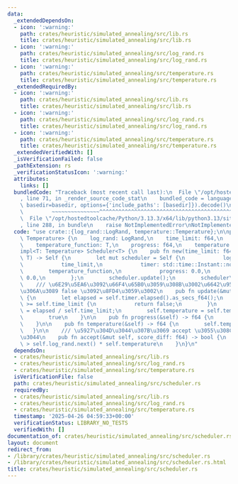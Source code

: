 ```yaml
---
data:
  _extendedDependsOn:
  - icon: ':warning:'
    path: crates/heuristic/simulated_annealing/src/lib.rs
    title: crates/heuristic/simulated_annealing/src/lib.rs
  - icon: ':warning:'
    path: crates/heuristic/simulated_annealing/src/log_rand.rs
    title: crates/heuristic/simulated_annealing/src/log_rand.rs
  - icon: ':warning:'
    path: crates/heuristic/simulated_annealing/src/temperature.rs
    title: crates/heuristic/simulated_annealing/src/temperature.rs
  _extendedRequiredBy:
  - icon: ':warning:'
    path: crates/heuristic/simulated_annealing/src/lib.rs
    title: crates/heuristic/simulated_annealing/src/lib.rs
  - icon: ':warning:'
    path: crates/heuristic/simulated_annealing/src/log_rand.rs
    title: crates/heuristic/simulated_annealing/src/log_rand.rs
  - icon: ':warning:'
    path: crates/heuristic/simulated_annealing/src/temperature.rs
    title: crates/heuristic/simulated_annealing/src/temperature.rs
  _extendedVerifiedWith: []
  _isVerificationFailed: false
  _pathExtension: rs
  _verificationStatusIcon: ':warning:'
  attributes:
    links: []
  bundledCode: "Traceback (most recent call last):\n  File \"/opt/hostedtoolcache/Python/3.13.3/x64/lib/python3.13/site-packages/onlinejudge_verify/documentation/build.py\"\
    , line 71, in _render_source_code_stat\n    bundled_code = language.bundle(stat.path,\
    \ basedir=basedir, options={'include_paths': [basedir]}).decode()\n          \
    \         ~~~~~~~~~~~~~~~^^^^^^^^^^^^^^^^^^^^^^^^^^^^^^^^^^^^^^^^^^^^^^^^^^^^^^^^^^^^^^^^^^\n\
    \  File \"/opt/hostedtoolcache/Python/3.13.3/x64/lib/python3.13/site-packages/onlinejudge_verify/languages/rust.py\"\
    , line 288, in bundle\n    raise NotImplementedError\nNotImplementedError\n"
  code: "use crate::{log_rand::LogRand, temperature::Temperature};\n\npub struct Scheduler<T:\
    \ Temperature> {\n    log_rand: LogRand,\n    time_limit: f64,\n    timer: std::time::Instant,\n\
    \    temperature_function: T,\n    progress: f64,\n    temperature: f64,\n}\n\n\
    impl<T: Temperature> Scheduler<T> {\n    pub fn new(time_limit: f64, temperature_function:\
    \ T) -> Self {\n        let mut scheduler = Self {\n            log_rand: LogRand::new(),\n\
    \            time_limit,\n            timer: std::time::Instant::now(),\n    \
    \        temperature_function,\n            progress: 0.0,\n            temperature:\
    \ 0.0,\n        };\n        scheduler.update();\n        scheduler\n    }\n\n\
    \    /// \u6E29\u5EA6\u3092\u66F4\u65B0\u3059\u308B\u3002\u6642\u9593\u5207\u308C\
    \u306A\u3089 false \u3092\u8FD4\u3059\u3002\n    pub fn update(&mut self) -> bool\
    \ {\n        let elapsed = self.timer.elapsed().as_secs_f64();\n        if elapsed\
    \ >= self.time_limit {\n            return false;\n        }\n        self.progress\
    \ = elapsed / self.time_limit;\n        self.temperature = self.temperature_function.temperature(self.progress);\n\
    \        true\n    }\n\n    pub fn progress(&self) -> f64 {\n        self.progress\n\
    \    }\n\n    pub fn temperature(&self) -> f64 {\n        self.temperature\n \
    \   }\n\n    /// \u5927\u304D\u3044\u307B\u3069 accept \u3055\u308C\u3084\u3059\
    \u3044\n    pub fn accept(&mut self, score_diff: f64) -> bool {\n        score_diff\
    \ > self.log_rand.next() * self.temperature\n    }\n}\n"
  dependsOn:
  - crates/heuristic/simulated_annealing/src/lib.rs
  - crates/heuristic/simulated_annealing/src/log_rand.rs
  - crates/heuristic/simulated_annealing/src/temperature.rs
  isVerificationFile: false
  path: crates/heuristic/simulated_annealing/src/scheduler.rs
  requiredBy:
  - crates/heuristic/simulated_annealing/src/lib.rs
  - crates/heuristic/simulated_annealing/src/log_rand.rs
  - crates/heuristic/simulated_annealing/src/temperature.rs
  timestamp: '2025-04-26 04:59:33+00:00'
  verificationStatus: LIBRARY_NO_TESTS
  verifiedWith: []
documentation_of: crates/heuristic/simulated_annealing/src/scheduler.rs
layout: document
redirect_from:
- /library/crates/heuristic/simulated_annealing/src/scheduler.rs
- /library/crates/heuristic/simulated_annealing/src/scheduler.rs.html
title: crates/heuristic/simulated_annealing/src/scheduler.rs
---
```

